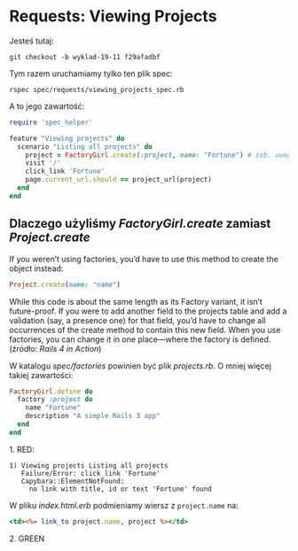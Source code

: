 # Requests: Viewing Projects

Jesteś tutaj:

    git checkout -b wyklad-19-11 f29afadbf

Tym razem uruchamiamy tylko ten plik spec:

    rspec spec/requests/viewing_projects_spec.rb

A to jego zawartość:

```ruby
require 'spec_helper'

feature "Viewing projects" do
  scenario "Listing all projects" do
    project = FactoryGirl.create(:project, name: "Fortune") # zob. uwaga poniżej
    visit '/'
    click_link 'Fortune'
    page.current_url.should == project_url(project)
  end
end
```

## Dlaczego użyliśmy *FactoryGirl.create* zamiast *Project.create*

If you weren’t using factories, you’d have to use this
method to create the object instead:

```ruby
Project.create(name: "name")
```

While this code is about the same length as its Factory variant, it
isn’t future-proof. If you were to add another field to the projects
table and add a validation (say, a presence one) for that field, you’d
have to change all occurrences of the create method to contain this
new field. When you use factories, you can change it in one
place—where the factory is defined. (źródło: _Rails 4 in Action_)

W katalogu *spec/factories* powinien być plik *projects.rb*.
O mniej więcej takiej zawartości:

```ruby
FactoryGirl.define do
  factory :project do
    name "Fortune"
    description "A simple Rails 3 app"
  end
end
```

1\. RED:

    1) Viewing projects Listing all projects
       Failure/Error: click_link 'Fortune'
       Capybara::ElementNotFound:
         no link with title, id or text 'Fortune' found

W pliku *index.html.erb* podmieniamy wiersz z `project.name` na:

```rhtml
<td><%= link_to project.name, project %></td>
```

2\. GREEN

